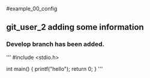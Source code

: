 #example_00_config

## git_user_2 adding some information

### Develop branch has been added.
'''
#include <stdio.h>

int main()
{
    printf("hello");
    return 0;
}
'''
